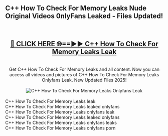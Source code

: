 <h2>C++ How To Check For Memory Leaks Nude Original Videos 0nlyFans Leaked - Files Updated! </h2>
<br>
<div align="center">
<h2><a href="https://213.232.235.80/live/video.php?q=c++-how-to-check-for-memory-leaks" rel="nofollow">🔴 CLICK HERE 🌐==►► C++ How To Check For Memory Leaks Leak</a></h2>
<br>
Get C++ How To Check For Memory Leaks and all content. Now you can access all videos and pictures of C++ How To Check For Memory Leaks Onlyfans Leak. New Updated Files 2025!
<br>
<br>
<a href="https://213.232.235.80/live/video.php?q=c++-how-to-check-for-memory-leaks" rel="nofollow" data-target="animated-image.originalLink"><img src="https://i.imgur.com/1EjSzPs.png" alt="C++ How To Check For Memory Leaks Onlyfans Leak" style="max-width: 100%; display: inline-block;" data-target="animated-image.originalImage"></a>
</div>
<br>
C++ How To Check For Memory Leaks leak<br>
C++ How To Check For Memory Leaks leaked onlyfans<br>
C++ How To Check For Memory Leaks onlyfans leak<br>
C++ How To Check For Memory Leaks leaked onlyfans<br>
C++ How To Check For Memory Leaks onlyfans leaks<br>
C++ How To Check For Memory Leaks onlyfans porn
